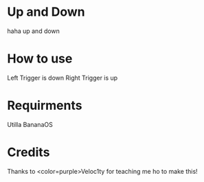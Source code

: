 # Up and Down
haha up and down
# How to use
Left Trigger is down
Right Trigger is up
# Requirments
Utilla
BananaOS
# Credits
Thanks to <color=purple>Veloc1ty</color> for teaching me ho to make this!